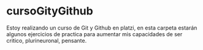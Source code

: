 # cursoGityGithub
Estoy realizando un curso de Git y Github en platzi, en esta carpeta estarán algunos ejercicios de practica para aumentar mis capacidades de ser critico, plurineuronal, pensante.
